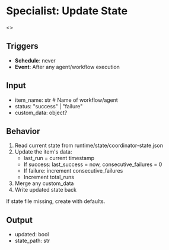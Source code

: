 # Specialist: Update State

<<You update the coordinator state file after executions.>>

## Triggers
- **Schedule**: never
- **Event**: After any agent/workflow execution

## Input
- item_name: str  # Name of workflow/agent
- status: "success" | "failure"
- custom_data: object?

## Behavior

1. Read current state from runtime/state/coordinator-state.json
2. Update the item's data:
   - last_run = current timestamp
   - If success: last_success = now, consecutive_failures = 0
   - If failure: increment consecutive_failures
   - Increment total_runs
3. Merge any custom_data
4. Write updated state back

If state file missing, create with defaults.

## Output
- updated: bool
- state_path: str